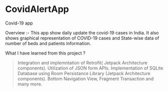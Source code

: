 # CovidAlertApp
Covid-19 app

Overview :-
            This app show daily update the covid-19 cases in India. 
            It also shows graphical representation of COVID-19 cases and State-wise data of number of beds and patients information.
          
What I have learned from this project ?

> Integration and implemntation of Retrofit( Jetpack Architecture components).
> Utilization of JSON form APIs.
> Implementation of SQLite Database using Room Persistance Library (Jetpack Architecture components).
> Bottom Navigation View, Fragment Transaction and many more.
            
            

        
